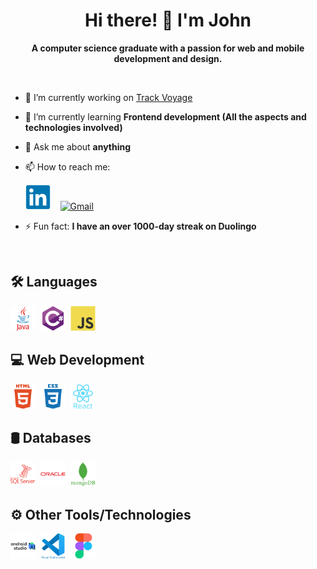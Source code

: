 <div align="center">
  
# <b>Hi there! 👋 I'm John</b>

<b>A computer science graduate with a passion for web and mobile development and design.</b>

</div>

<br>

- 🔭 I’m currently working on [Track Voyage](https://github.com/jm475/track-voyage)
  
- 🌱 I’m currently learning **Frontend development (All the aspects and technologies involved)**
  
- 💬 Ask me about **anything**
- 📫 How to reach me:
  
  [<img src="https://github.com/devicons/devicon/blob/6910f0503efdd315c8f9b858234310c06e04d9c0/icons/linkedin/linkedin-original.svg" title="Linkedin" width="40" height="40">](https://www.linkedin.com/in/john-macdonald-791438237/)&nbsp;&nbsp;&nbsp;
  [<img src="https://upload.wikimedia.org/wikipedia/commons/7/7e/Gmail_icon_%282020%29.svg" title="Gmail: johnmacdonald789@gmail.com" alt="Gmail" width="40" height="40"/>](mailto:johnmacdonald789@gmail.com)
- ⚡ Fun fact: **I have an over 1000-day streak on Duolingo**

<br>

## 🛠️ Languages
<div>
  <img src="https://github.com/devicons/devicon/blob/6910f0503efdd315c8f9b858234310c06e04d9c0/icons/java/java-original-wordmark.svg?plain=1" title="Java" alt="Java" width="40" height="40"/>&nbsp;
  <img src="https://github.com/devicons/devicon/blob/6910f0503efdd315c8f9b858234310c06e04d9c0/icons/csharp/csharp-original.svg?plain=1" title="C#" alt="C#" width="40" height="40"/>&nbsp;
  <img src="https://github.com/devicons/devicon/blob/6910f0503efdd315c8f9b858234310c06e04d9c0/icons/javascript/javascript-original.svg#L1" title="JavaScript" alt="JavaScript" width="40" height="40"/>&nbsp;
</div>

## 💻 Web Development
<div>
  <img src="https://github.com/devicons/devicon/blob/6910f0503efdd315c8f9b858234310c06e04d9c0/icons/html5/html5-plain-wordmark.svg?plain=1" title="HTML" alt="HTML" width="40" height="40"/>&nbsp;
  <img src="https://github.com/devicons/devicon/blob/6910f0503efdd315c8f9b858234310c06e04d9c0/icons/css3/css3-plain-wordmark.svg?plain=1" title="CSS" alt="CSS" width="40" height="40"/>&nbsp;
  <img src="https://github.com/devicons/devicon/blob/6910f0503efdd315c8f9b858234310c06e04d9c0/icons/react/react-original-wordmark.svg?plain=1" title="React" alt="React" width="40" height="40"/>&nbsp;
</div>

## 🛢️ Databases
<div>
  <img src="https://github.com/devicons/devicon/blob/6910f0503efdd315c8f9b858234310c06e04d9c0/icons/microsoftsqlserver/microsoftsqlserver-plain-wordmark.svg#L1" title="SQL Server" alt="SQL Server" width="40" height="40"/>&nbsp;
  <img src="https://github.com/devicons/devicon/blob/6910f0503efdd315c8f9b858234310c06e04d9c0/icons/oracle/oracle-original.svg?plain=1" title="Oracle" alt="Oracle" width="40" height="40"/>&nbsp;
  <img src="https://github.com/devicons/devicon/blob/6910f0503efdd315c8f9b858234310c06e04d9c0/icons/mongodb/mongodb-plain-wordmark.svg?plain=1" title="MongoDB" alt="MongoDB" width="40" height="40"/>&nbsp;
</div>

## ⚙️ Other Tools/Technologies
<div>
  <img src="https://github.com/devicons/devicon/blob/6910f0503efdd315c8f9b858234310c06e04d9c0/icons/androidstudio/androidstudio-original-wordmark.svg?plain=1" title="Android Studio" alt="Android Studio" width="40" height="40"/>&nbsp;
  <img src="https://github.com/devicons/devicon/blob/6910f0503efdd315c8f9b858234310c06e04d9c0/icons/vscode/vscode-original-wordmark.svg#L1" title="VS Code" alt="VS Code" width="40" height="40"/>&nbsp;
  <img src="https://github.com/devicons/devicon/blob/6910f0503efdd315c8f9b858234310c06e04d9c0/icons/figma/figma-original.svg#L1" title="Figma" alt="Figma" width="40" height="40"/>&nbsp;
</div>





<!--
**jm475/jm475** is a ✨ _special_ ✨ repository because its `README.md` (this file) appears on your GitHub profile.

Here are some ideas to get you started:

- 🔭 I’m currently working on ...
- 🌱 I’m currently learning ...
- 👯 I’m looking to collaborate on ...
- 🤔 I’m looking for help with ...
- 💬 Ask me about ...
- 📫 How to reach me: ...
- 😄 Pronouns: ...
- ⚡ Fun fact: ...
-->


